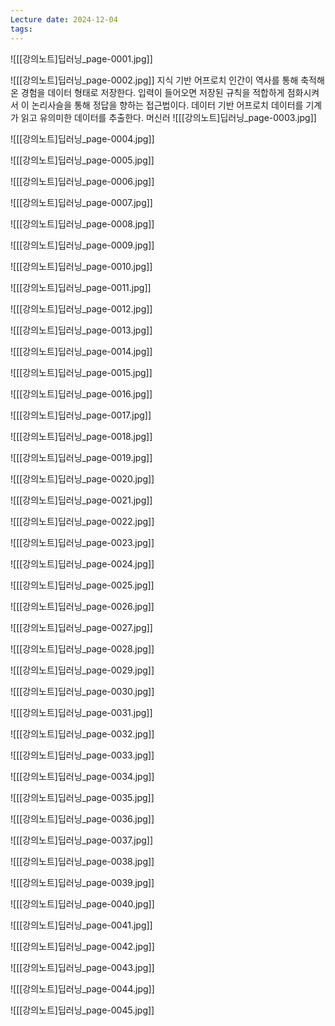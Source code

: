 ```yaml
---
Lecture date: 2024-12-04
tags:
---
```

![[[강의노트]딥러닝_page-0001.jpg]]

![[[강의노트]딥러닝_page-0002.jpg]]
지식 기반 어프로치
	인간이 역사를 통해 축적해온 경험을 데이터 형태로 저장한다.
	입력이 들어오면 저장된 규칙을 적합하게 점화시켜서 이 논리사슬을 통해 정답을 향하는 접근법이다.
데이터 기반 어프로치
	데이터를 기계가 읽고 유의미한 데이터를 추출한다.
	머신러
![[[강의노트]딥러닝_page-0003.jpg]]

![[[강의노트]딥러닝_page-0004.jpg]]

![[[강의노트]딥러닝_page-0005.jpg]]

![[[강의노트]딥러닝_page-0006.jpg]]

![[[강의노트]딥러닝_page-0007.jpg]]

![[[강의노트]딥러닝_page-0008.jpg]]

![[[강의노트]딥러닝_page-0009.jpg]]

![[[강의노트]딥러닝_page-0010.jpg]]

![[[강의노트]딥러닝_page-0011.jpg]]

![[[강의노트]딥러닝_page-0012.jpg]]

![[[강의노트]딥러닝_page-0013.jpg]]

![[[강의노트]딥러닝_page-0014.jpg]]

![[[강의노트]딥러닝_page-0015.jpg]]

![[[강의노트]딥러닝_page-0016.jpg]]

![[[강의노트]딥러닝_page-0017.jpg]]

![[[강의노트]딥러닝_page-0018.jpg]]

![[[강의노트]딥러닝_page-0019.jpg]]

![[[강의노트]딥러닝_page-0020.jpg]]

![[[강의노트]딥러닝_page-0021.jpg]]

![[[강의노트]딥러닝_page-0022.jpg]]

![[[강의노트]딥러닝_page-0023.jpg]]

![[[강의노트]딥러닝_page-0024.jpg]]

![[[강의노트]딥러닝_page-0025.jpg]]

![[[강의노트]딥러닝_page-0026.jpg]]

![[[강의노트]딥러닝_page-0027.jpg]]

![[[강의노트]딥러닝_page-0028.jpg]]

![[[강의노트]딥러닝_page-0029.jpg]]

![[[강의노트]딥러닝_page-0030.jpg]]

![[[강의노트]딥러닝_page-0031.jpg]]

![[[강의노트]딥러닝_page-0032.jpg]]

![[[강의노트]딥러닝_page-0033.jpg]]

![[[강의노트]딥러닝_page-0034.jpg]]

![[[강의노트]딥러닝_page-0035.jpg]]

![[[강의노트]딥러닝_page-0036.jpg]]

![[[강의노트]딥러닝_page-0037.jpg]]

![[[강의노트]딥러닝_page-0038.jpg]]

![[[강의노트]딥러닝_page-0039.jpg]]

![[[강의노트]딥러닝_page-0040.jpg]]

![[[강의노트]딥러닝_page-0041.jpg]]

![[[강의노트]딥러닝_page-0042.jpg]]

![[[강의노트]딥러닝_page-0043.jpg]]

![[[강의노트]딥러닝_page-0044.jpg]]

![[[강의노트]딥러닝_page-0045.jpg]]